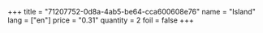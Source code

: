 +++
title = "71207752-0d8a-4ab5-be64-cca600608e76"
name = "Island"
lang = ["en"]
price = "0.31"
quantity = 2
foil = false
+++
